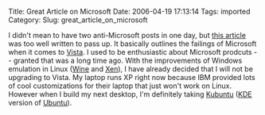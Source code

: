 Title: Great Article on Microsoft
Date: 2006-04-19 17:13:14
Tags: imported
Category: 
Slug: great_article_on_microsoft

I didn't mean to have two anti-Microsoft posts in one day, but <a href="http://www.winsupersite.com/reviews/winvista_5308_05.asp" title="Paul Thurrott">this article</a> was too well written to pass up.  It basically outlines the failings of Microsoft when it comes to <a href="http://www.microsoft.com/Windowsvista/">Vista</a>.  I used to be enthusiastic about Microsoft prodcuts -- granted that was a long time ago.  With the improvements of Windows emulation in Linux (<a href="http://www.winehq.com/" title="Wine Is Not an Emulator">Wine</a> and <a href="http://www.cl.cam.ac.uk/Research/SRG/netos/xen/" title="Emulation">Xen</a>), I have already decided that I will not be upgrading to Vista.  My laptop runs XP right now because IBM provided lots of cool customizations for their laptop that just won't work on Linux.  However when I build my next desktop, I'm definitely taking <a href="http://www.kubuntu.org/">Kubuntu</a> (<a href="http://www.kde.org/">KDE</a> version of <a href="http://www.ubuntu.com/">Ubuntu</a>).

